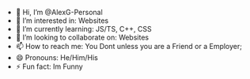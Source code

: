 - 👋 Hi, I’m @AlexG-Personal
- 👀 I’m interested in: Websites
- 🌱 I’m currently learning: JS/TS, C++, CSS
- 💞️ I’m looking to collaborate on: Websites
- 📫 How to reach me: You Dont unless you are a Friend or a Employer;
- 😄 Pronouns: He/Him/His
- ⚡ Fun fact: Im Funny

<!---
AlexG-Personal/AlexG-Personal is a ✨ special ✨ repository because its `README.md` (this file) appears on your GitHub profile.
You can click the Preview link to take a look at your changes.
--->
